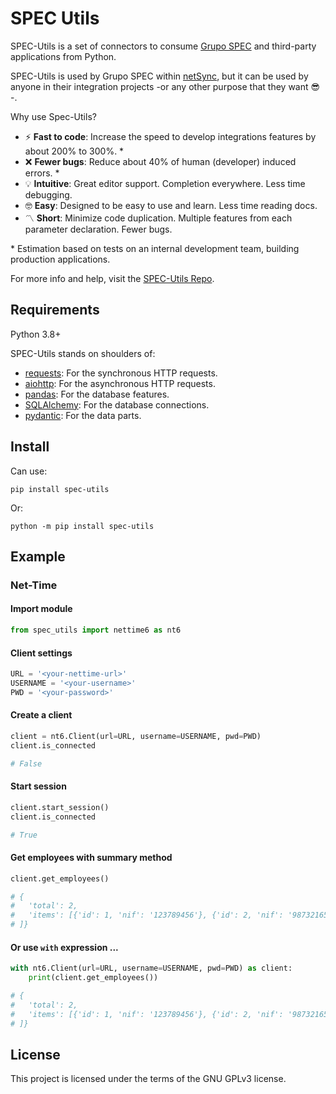 # SPEC Utils
SPEC-Utils is a set of connectors to consume [Grupo SPEC](https://grupospec.com) and third-party applications from Python.

SPEC-Utils is used by Grupo SPEC within [netSync](https://gitlab.com/spec-sa-ar/net_sync), but it can be used by anyone in their integration projects -or any other purpose that they want :sunglasses: -. 


Why use Spec-Utils?
- :zap: __Fast to code__: Increase the speed to develop integrations features by about 200% to 300%. \*
- :x: __Fewer bugs__: Reduce about 40% of human (developer) induced errors. \*
- :bulb: __Intuitive__: Great editor support. Completion everywhere. Less time debugging.
- :nerd_face: __Easy__: Designed to be easy to use and learn. Less time reading docs.
- :part_alternation_mark: __Short__: Minimize code duplication. Multiple features from each parameter declaration. Fewer bugs.

\* Estimation based on tests on an internal development team, building production applications.

For more info and help, visit the [SPEC-Utils Repo](https://gitlab.com/spec-sa-ar/spec-utils).


## Requirements
Python 3.8+

SPEC-Utils stands on shoulders of:

- [requests](https://pypi.org/project/requests/): For the synchronous HTTP requests.
- [aiohttp](https://pypi.org/project/aiohttp/): For the asynchronous HTTP requests.
- [pandas](https://pypi.org/project/pandas/): For the database features.
- [SQLAlchemy](https://pypi.org/project/SQLAlchemy/): For the database connections.
- [pydantic](https://pypi.org/project/pydantic/): For the data parts.

## Install

Can use: 
```shell
pip install spec-utils
```
Or:

```shell
python -m pip install spec-utils
```

## Example
### Net-Time
#### Import module

```python
from spec_utils import nettime6 as nt6
```

#### Client settings


```python
URL = '<your-nettime-url>'
USERNAME = '<your-username>'
PWD = '<your-password>'
```

#### Create a client

```python
client = nt6.Client(url=URL, username=USERNAME, pwd=PWD)
client.is_connected

# False
```

#### Start session
```python
client.start_session()
client.is_connected

# True
```

#### Get employees with summary method

```python
client.get_employees()

# {
#   'total': 2,
#   'items': [{'id': 1, 'nif': '123789456'}, {'id': 2, 'nif': '987321654'}
# ]}
```

#### Or use `with` expression ...

```python
with nt6.Client(url=URL, username=USERNAME, pwd=PWD) as client:
    print(client.get_employees())

# {
#   'total': 2,
#   'items': [{'id': 1, 'nif': '123789456'}, {'id': 2, 'nif': '987321654'}
# ]}
```

## License
This project is licensed under the terms of the GNU GPLv3 license.